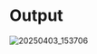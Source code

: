 # Output
![20250403_153706](https://github.com/user-attachments/assets/f0289ecc-d338-4952-b45f-5619fafd4755)

